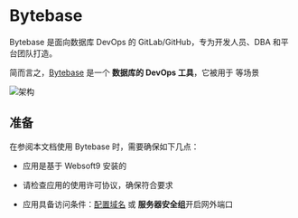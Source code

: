 # Bytebase

Bytebase 是面向数据库 DevOps 的 GitLab/GitHub，专为开发人员、DBA 和平台团队打造。

简而言之，[Bytebase](https://www.bytebase.com/) 是一个 **数据库的 DevOps 工具**，它被用于  等场景


![架构](https://libs.websoft9.com/Websoft9/DocsPicture/zh/bytebase/bytebase-arch-websoft9.webp)


## 准备

在参阅本文档使用 Bytebase 时，需要确保如下几点：

- 应用是基于 Websoft9 安装的

- 请检查应用的使用许可协议，确保符合要求

- 应用具备访问条件：[配置域名](./guide/appsetdomain) 或 **服务器安全组**开启网外端口